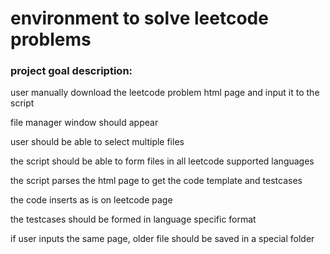 # environment to solve leetcode problems

### project goal description:

user manually download the leetcode problem html page and input it to the script

file manager window should appear

user should be able to select multiple files

the script should be able to form files in all leetcode supported languages

the script parses the html page to get the code template and testcases

the code inserts as is on leetcode page

the testcases should be formed in language specific format

if user inputs the same page, older file should be saved in a special folder

